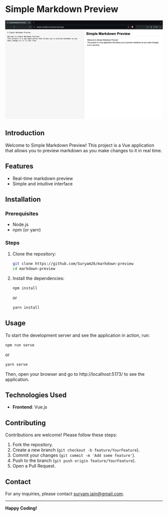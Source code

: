 # Simple Markdown Preview

![home.png](src/assets/home.png)

## Introduction

Welcome to Simple Markdown Preview! This project is a Vue application that allows you to preview markdown as you make
changes to it in real time.

## Features

- Real-time markdown preview
- Simple and intuitive interface

## Installation

### Prerequisites

- Node.js
- npm (or yarn)

### Steps

1. Clone the repository:
    ```sh
    git clone https://github.com/Suryam26/markdown-preview
    cd markdown-preview
    ```

2. Install the dependencies:
    ```sh
    npm install
    ```
   or
    ```sh
    yarn install
    ```

## Usage

To start the development server and see the application in action, run:

```sh
npm run serve
```

or

```sh
yarn serve
```

Then, open your browser and go to http://localhost:5173/ to see the application.

## Technologies Used

- **Frontend**: Vue.js

## Contributing

Contributions are welcome! Please follow these steps:

1. Fork the repository.
2. Create a new branch (`git checkout -b feature/YourFeature`).
3. Commit your changes (`git commit -m 'Add some feature'`).
4. Push to the branch (`git push origin feature/YourFeature`).
5. Open a Pull Request.

## Contact

For any inquiries, please contact [suryam.jain@gmail.com](mailto:[suryam.jain@gmail.com]).

---

**Happy Coding!**
